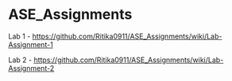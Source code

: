# ASE_Assignments
Lab 1 - https://github.com/Ritika0911/ASE_Assignments/wiki/Lab-Assignment-1

Lab 2 - https://github.com/Ritika0911/ASE_Assignments/wiki/Lab-Assignment-2

